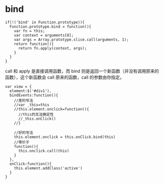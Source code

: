 # bind
```apple js
if(!('bind' in Function.prototype)){
  Function.prototype.bind = function(){
    var fn = this;
    var context = arguments[0];
    var args = Array.prototype.slice.call(arguments, 1);
    return function(){
      return fn.apply(context, args);
    }
  }
}
```
call 和 apply 是直接调用函数，而 bind 则是返回一个新函数（并没有调用原来的函数），这个新函数会 call 原来的函数，call 的参数由你指定。

```apple js
var view = {
  element:$('#div1'),
  bindEvents:function(){
    //差的写法
    //var _this=this
    //this.element.onclick=function(){
      //this的无法确定性
      //_this.onClick()
    //}
    
    //好的写法
    this.element.onclick = this.onClick.bind(this)
    //等价于
    function(){
      this.onclick.call(this)
    }
  },
  onClick:function(){
    this.element.addClass('active')
  }
}
```